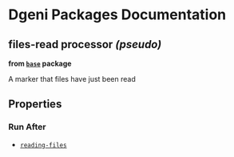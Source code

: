 # Dgeni Packages Documentation


## files-read processor *(pseudo)*
**from <a href="../../base.md"><code>base</code></a> package**

A marker that files have just been read

## Properties


### Run After


* <a href="reading-files.md"><code>reading-files</code></a>






